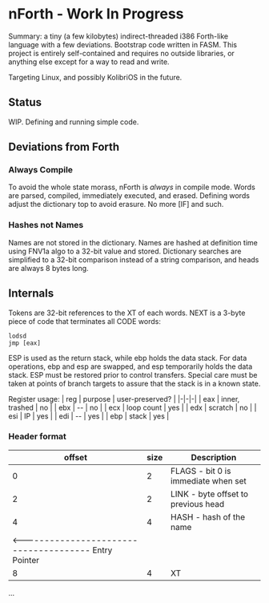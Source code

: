 # nForth - Work In Progress

Summary: a tiny (a few kilobytes) indirect-threaded i386 Forth-like language with a few deviations.  Bootstrap code written in FASM.  This project is entirely self-contained and requires no outside libraries, or anything else except for a way to read and write.

Targeting Linux, and possibly KolibriOS in the future.

## Status

WIP.  Defining and running simple code.

## Deviations from Forth

### Always Compile
To avoid the whole state morass, nForth is *always* in compile mode.  Words are parsed, compiled, immediately executed, and erased.  Defining words adjust the dictionary top to avoid erasure.  No more [IF] and such.

### Hashes not Names
Names are not stored in the dictionary.  Names are hashed at definition time using FNV1a algo to a 32-bit value and stored.  Dictionary searches are simplified to a 32-bit comparison instead of a string comparison, and heads are always 8 bytes long.

## Internals

Tokens are 32-bit references to the XT of each words.  NEXT is a 3-byte piece of code that terminates all CODE words:
```
lodsd
jmp [eax]
```
ESP is used as the return stack, while ebp holds the data stack.  For data operations, ebp and esp are swapped, and esp temporarily holds the data stack.  ESP must be restored prior to control transfers.  Special care must be taken at points of branch targets to assure that the stack is in a known state.

Register usage:
| reg | purpose | user-preserved? |
|-|-|-|
| eax | inner, trashed | no |
| ebx | -- | no |
| ecx | loop count | yes |
| edx | scratch | no |
| esi | IP | yes |
| edi | -- | yes |
| ebp | stack | yes |

### Header format

| offset | size | Description |
|-|-|-|
| 0 | 2 | FLAGS - bit 0 is immediate when set |
| 2 | 2 | LINK - byte offset to previous head |
| 4 | 4 | HASH - hash of the name |
|<-------------------------------------- Entry Pointer|||
| 8 | 4 | XT |
...
